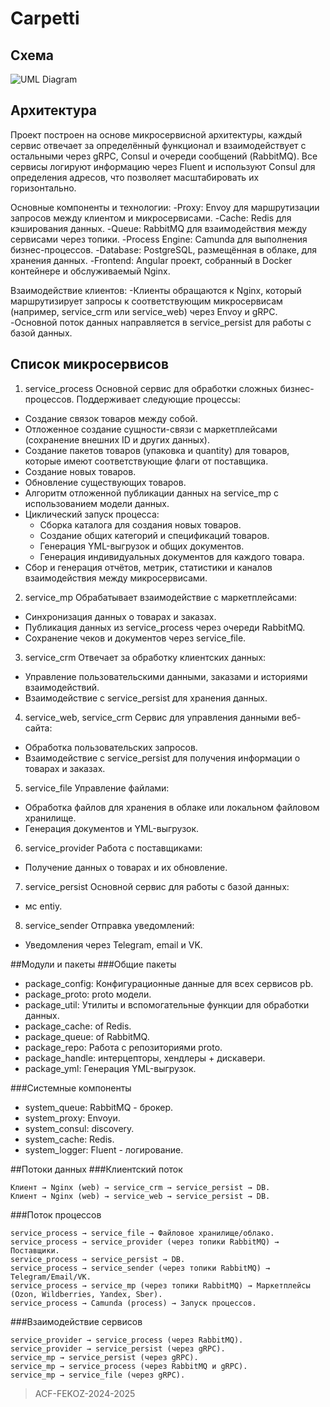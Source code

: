 # Carpetti
## Схема
![UML Diagram](https://www.plantuml.com/plantuml/png/dLXVQzH047yFv3iivuEAz4NmfTHIFH4VB5IBb89Gqjms3Sq_DqdRGmGL5C47GLzyyZEKQl6ijlqAUz_8sTsOsztC9V4EZcHdV_kRcTsPsRbRomkF5MKSkKv-42QPnxoOCEeNNX94T6Lbb-vxXs7ALbV9IzSXy65fcOo6AKie8xVlkCuhrt6TwuH_urVJr_oC_u3lR_XUy0a_8_mFFCvXudBwXf_1yvHFuEsIdxfEhOOCSieEGv_kP2prQPuFY9UJIhQXH6HbPJtqMLf9mPvhzx8i2dsl2DC49OipdMSzMu32Px7ECMJn0YH7T5SdsQAx2v3iXH7LMHx2U04QsE33S4IPjSDIjWWTPNcO5mQR4Yr0bjF4icnJIhgesiBlYf_mSmYyjusGopp_m0lepZYEfCfgl1r7e6z33OIgW7bZT26ZMQglV0hZdalB8ZIKFeDnpwLmW8MXTaC8UYxsFN-VFazkvEEyeB4QtjJ9XaBIaspVIqPLJ5QYHrBIS_cBafQQBN9esF94IFewbYPxOM1u8YNOSXakNw0WoPYOVeGm4P4p_Q2YPlh934vb7cpxyHYifSbXEbPcgfaDCG5gDkL8Q8d2OB_OZKgAyO2XUHa1aNhHcOPIyXzKrM4oEWfpWwWwn9uyKHe4b07HGm0aXSxqM4xre88I1mH942R7v1QvbmHbv375T2JBNHT1LVY1PEZ5SC5uLIZKnHyba4VvcV-499_0JNCfi__Nz0qSxQdCV_lI8NpIg0b6w2-DqgDaQLNVIQ76kel-eRJCxyA85E_2o5Jk0bKsjODK9dQXP8PrwfE9f6q2NAHp87C1bZbDWEbvSzwqj3bld41pMcr-3H3NUEkkOW3JHmHXEOaWJ2yHWEac0Z3yHEOjHqMhqUee1Z0THH2MemZ2T1G1c8uY0CDHPDvoL7P3xOvW4CiJ36AwWY6CpCO0st5arX3LRRMREm_Mp6mKrYWbACekIYYeEgiPhchmEkp7KRRvEAgolePLVM2xHXnaASH1vcxXc7eREgyS0cyNig6ua9Y9k8Oc4d86mnCXSft1C0hXkXtKUk2YT9qZBTIr1WDiqxgD6b3NWTRvBK6Cr0pp3D1icmEnZstmuFwWvPhKSgCByoy8Et6sHJXC7MKNQZsRVmcgSLl-cYkxSPRbsctL6s7i948mCng2zIk_a97t7HgXa-bxqU4I_dtM_qxV6Vql_pL_kxG-jGEaEaVKHcpU24iCiDN82mjW55uKqJmG56M5DWgoAeI9SPs81W0W4Ts3GxmhFwxJ-16xJ7I10Cn-gYoJwftSM4z7PKHlYlcw1rucwfKCqpXB4oWZCprKr3kXNrYo1a_vvyvV)

## Архитектура
Проект построен на основе микросервисной архитектуры, каждый сервис отвечает за определённый функционал и взаимодействует с остальными через gRPC, Consul и очереди сообщений (RabbitMQ). Все сервисы логируют информацию через Fluent и используют Consul для определения адресов, что позволяет масштабировать их горизонтально.

Основные компоненты и технологии:
-Proxy: Envoy для маршрутизации запросов между клиентом и микросервисами.
-Cache: Redis для кэширования данных.
-Queue: RabbitMQ для взаимодействия между сервисами через топики.
-Process Engine: Camunda для выполнения бизнес-процессов.
-Database: PostgreSQL, размещённая в облаке, для хранения данных.
-Frontend: Angular проект, собранный в Docker контейнере и обслуживаемый Nginx.

Взаимодействие клиентов:
-Клиенты обращаются к Nginx, который маршрутизирует запросы к соответствующим микросервисам (например, service_crm или service_web) через Envoy и gRPC.
-Основной поток данных направляется в service_persist для работы с базой данных.

## Список микросервисов
1. service_process
Основной сервис для обработки сложных бизнес-процессов. Поддерживает следующие процессы:
- Создание связок товаров между собой.
- Отложенное создание сущности-связи с маркетплейсами (сохранение внешних ID и других данных).
- Создание пакетов товаров (упаковка и quantity) для товаров, которые имеют соответствующие флаги от поставщика.
- Создание новых товаров.
- Обновление существующих товаров.
- Алгоритм отложенной публикации данных на service_mp с использованием модели данных.
- Циклический запуск процесса:
  + Сборка каталога для создания новых товаров.
  + Создание общих категорий и спецификаций товаров.
  + Генерация YML-выгрузок и общих документов.
  + Генерация индивидуальных документов для каждого товара.
- Сбор и генерация отчётов, метрик, статистики и каналов взаимодействия между микросервисами.

2. service_mp
Обрабатывает взаимодействие с маркетплейсами:
- Синхронизация данных о товарах и заказах.
- Публикация данных из service_process через очереди RabbitMQ.
- Сохранение чеков и документов через service_file.

3. service_crm
Отвечает за обработку клиентских данных:
- Управление пользовательскими данными, заказами и историями взаимодействий.
- Взаимодействие с service_persist для хранения данных.

4. service_web, service_crm
Сервис для управления данными веб-сайта:
- Обработка пользовательских запросов.
- Взаимодействие с service_persist для получения информации о товарах и заказах.

5. service_file
Управление файлами:
- Обработка файлов для хранения в облаке или локальном файловом хранилище.
- Генерация документов и YML-выгрузок.

6. service_provider
Работа с поставщиками:
- Получение данных о товарах и их обновление.

7. service_persist
Основной сервис для работы с базой данных:
- мс entiy.

8. service_sender
Отправка уведомлений:
- Уведомления через Telegram, email и VK.
 
##Модули и пакеты
###Общие пакеты
- package_config: Конфигурационные данные для всех сервисов pb.
- package_proto: proto модели.
- package_util: Утилиты и вспомогательные функции для обработки данных.
- package_cache: of Redis.
- package_queue: of RabbitMQ.
- package_repo: Работа с репозиториями proto.
- package_handle: интерцепторы, хендлеры + дискавери.
- package_yml: Генерация YML-выгрузок.

###Системные компоненты
- system_queue: RabbitMQ - брокер.
- system_proxy: Envoyи.
- system_consul: discovery.
- system_cache: Redis.
- system_logger: Fluent - логирование.

##Потоки данных
###Клиентский поток
```
Клиент → Nginx (web) → service_crm → service_persist → DB.
Клиент → Nginx (web) → service_web → service_persist → DB.
```

###Поток процессов
```
service_process → service_file → Файловое хранилище/облако.
service_process → service_provider (через топики RabbitMQ) → Поставщики.
service_process → service_persist → DB.
service_process → service_sender (через топики RabbitMQ) → Telegram/Email/VK.
service_process → service_mp (через топики RabbitMQ) → Маркетплейсы (Ozon, Wildberries, Yandex, Sber).
service_process → Camunda (process) → Запуск процессов.
```

###Взаимодействие сервисов
```
service_provider → service_process (через RabbitMQ).
service_provider → service_persist (через gRPC).
service_mp → service_persist (через gRPC).
service_mp → service_process (через RabbitMQ и gRPC).
service_mp → service_file (через gRPC).
```

> ACF-FEKOZ-2024-2025
